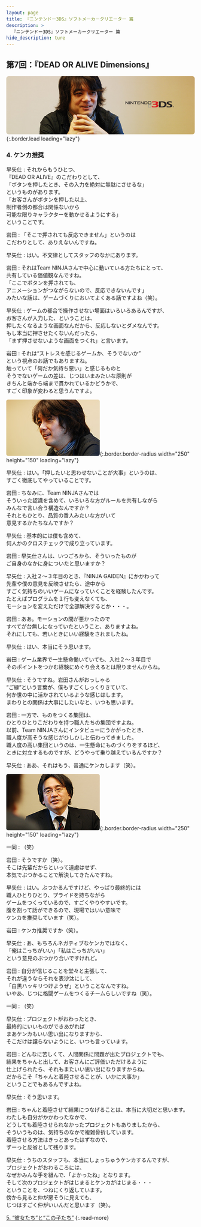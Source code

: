 ```yaml
---
layout: page
title: 『ニンテンドー3DS』ソフトメーカークリエーター 篇
description: >
  『ニンテンドー3DS』ソフトメーカークリエーター 篇
hide_description: ture
---
```


## 第7回：『DEAD OR ALIVE Dimensions』

![](/others/interviews/jp/3ds/creators/vol1/img/mainvisual4.jpg){:.border.lead loading="lazy"}

### 4. ケンカ推奨

早矢仕
: それからもうひとつ、<br>『DEAD OR ALIVE』のこだわりとして、<br>「ボタンを押したとき、その入力を絶対に無駄にさせるな」<br>というものがあります。<br>「お客さんがボタンを押した以上、<br>制作者側の都合は関係ないから<br>可能な限りキャラクターを動かせるようにする」<br>ということです。

岩田
: 「そこで押されても反応できません」というのは<br>こだわりとして、ありえないんですね。

早矢仕
: はい。不文律としてスタッフのなかにあります。

岩田
: それはTeam NINJAさんで中心に動いている方たちにとって、<br>共有している価値観なんですね。<br>「ここでボタンを押されても、<br>アニメーションがつながらないので、反応できないんです」<br>みたいな話は、ゲームづくりにおいてよくある話ですよね（笑）。

早矢仕
: ゲームの都合で操作させない場面はいろいろあるんですが、<br>お客さんが入力した、ということは、<br>押したくなるような画面なんだから、反応しないとダメなんです。<br>もし本当に押させたくないんだったら、<br>「まず押させないような画面をつくれ」と言います。

岩田
: それは“ストレスを感じるゲームか、そうでないか”<br>という視点のお話でもありますね。<br>触っていて「何だか気持ち悪い」と感じるものと<br>そうでないゲームの差は、じつはいまみたいな原則が<br>きちんと端から端まで貫かれているかどうかで、<br>すごく印象が変わると思うんですよ。

![](/others/interviews/jp/3ds/creators/vol1/img/photo8.jpg){:.border.border-radius width="250" height="150" loading="lazy"}

早矢仕
: はい。「押したいと思わせないことが大事」というのは、<br>すごく徹底してやっていることです。

岩田
: ちなみに、Team NINJAさんでは<br>そういった認識を含めて、いろいろな方がルールを共有しながら<br>みんなで言い合う構造なんですか？<br>それともひとり、品質の番人みたいな方がいて<br>意見するかたちなんですか？

早矢仕
: 基本的には僕も含めて、<br>何人かのクロスチェックで成り立っています。

岩田
: 早矢仕さんは、いつごろから、そういったものが<br>ご自身のなかに身についたと思いますか？

早矢仕
: 入社２～３年目のとき、『NINJA GAIDEN』にかかわって<br>先輩や僕の意見を反映させたら、途中から<br>すごく気持ちのいいゲームになっていくことを経験したんです。<br>たとえばプログラムを１行も変えなくても、<br>モーションを変えただけで全部解決するとか・・・。

岩田
: ああ。モーションの間が悪かったので<br>すべてが台無しになっていたということ、ありますよね。<br>それにしても、若いときにいい経験をされましたね。

早矢仕
: はい、本当にそう思います。

岩田
: ゲーム業界で一生懸命働いていても、入社２～３年目で<br>そのポイントをつかむ経験にめぐり会えるとは限りませんからね。

早矢仕
: そうですね。岩田さんがおっしゃる<br>“ご縁”という言葉が、僕もすごくしっくりきていて、<br>何か世の中に活かされているような感じはします。<br>まわりとの関係は大事にしたいなと、いつも思います。

岩田
: 一方で、ものをつくる集団は、<br>ひとりひとりこだわりを持つ職人たちの集団ですよね。<br>以前、Team NINJAさんにインタビューにうかがったとき、<br>職人度が高そうな感じがひしひしと伝わってきました。<br>職人度の高い集団というのは、一生懸命にものづくりをするほど、<br>ときに対立するものですが、どうやって乗り越えているんですか？

早矢仕
: ああ、それはもう、普通にケンカします（笑）。

![](/others/interviews/jp/3ds/creators/vol1/img/photo9.jpg){:.border.border-radius width="250" height="150" loading="lazy"}

一同
: （笑）

岩田
: そうですか（笑）。<br>そこは先輩だからといって遠慮はせず、<br>本気でぶつかることで解決してきたんですね。

早矢仕
: はい。ぶつかるんですけど、やっぱり最終的には<br>職人ひとりひとり、プライドを持ちながら<br>ゲームをつくっているので、すごくやりやすいです。<br>腹を割って話ができるので、現場ではいい意味で<br>ケンカを推奨しています（笑）。

岩田
: ケンカ推奨ですか（笑）。

早矢仕
: あ、もちろんネガティブなケンカではなく、<br>「俺はこっちがいい」「私はこっちがいい」<br>という意見のぶつかり合いですけれど。

岩田
: 自分が信じることを堂々と主張して、<br>それが違うならそれを表沙汰にして、<br>「白黒ハッキリつけようぜ」ということなんですね。<br>いやあ、じつに格闘ゲームをつくるチームらしいですね（笑）。

一同
: （笑）

早矢仕
: プロジェクトがおわったとき、<br>最終的にいいものができあがれば<br>まあケンカもいい思い出になりますから、<br>そこだけは譲らないようにと、いつも言っています。

岩田
: どんなに苦しくて、人間関係に問題が出たプロジェクトでも、<br>結果をちゃんと出して、お客さんにご評価いただけるように<br>仕上げられたら、それもまたいい思い出になりますからね。<br>だからこそ「ちゃんと着陸させることが、いかに大事か」<br>ということでもあるんですよね。

早矢仕
: そう思います。

岩田
: ちゃんと着陸させて結果につなげることは、本当に大切だと思います。<br>わたしも自分がかかわったなかで、<br>どうしても着陸させられなかったプロジェクトもありましたから、<br>そういうものは、気持ちのなかで複雑骨折しています。<br>着陸させる方法はきっとあったはずなので、<br>ずーっと反省として残ります。

早矢仕
: うちのスタッフも、本当にしょっちゅうケンカするんですが、<br>プロジェクトがおわるころには、<br>なぜかみんな手を組んで、「よかったね」となります。<br>そして次のプロジェクトがはじまるとケンカがはじまる・・・<br>ということを、つねにくり返しています。<br>傍から見ると仲が悪そうに見えても、<br>じつはすごく仲がいいんだと思います（笑）。

[5. “彼女たち”と“この子たち”](5.md)
{:.read-more}

